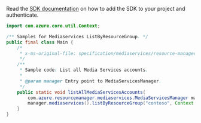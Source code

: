 Read the [SDK documentation](https://github.com/Azure/azure-sdk-for-java/blob/azure-resourcemanager-mediaservices_2.0.0/sdk/mediaservices/azure-resourcemanager-mediaservices/README.md) on how to add the SDK to your project and authenticate.

```java
import com.azure.core.util.Context;

/** Samples for Mediaservices ListByResourceGroup. */
public final class Main {
    /*
     * x-ms-original-file: specification/mediaservices/resource-manager/Microsoft.Media/stable/2021-06-01/examples/accounts-list-all-accounts.json
     */
    /**
     * Sample code: List all Media Services accounts.
     *
     * @param manager Entry point to MediaServicesManager.
     */
    public static void listAllMediaServicesAccounts(
        com.azure.resourcemanager.mediaservices.MediaServicesManager manager) {
        manager.mediaservices().listByResourceGroup("contoso", Context.NONE);
    }
}
```
